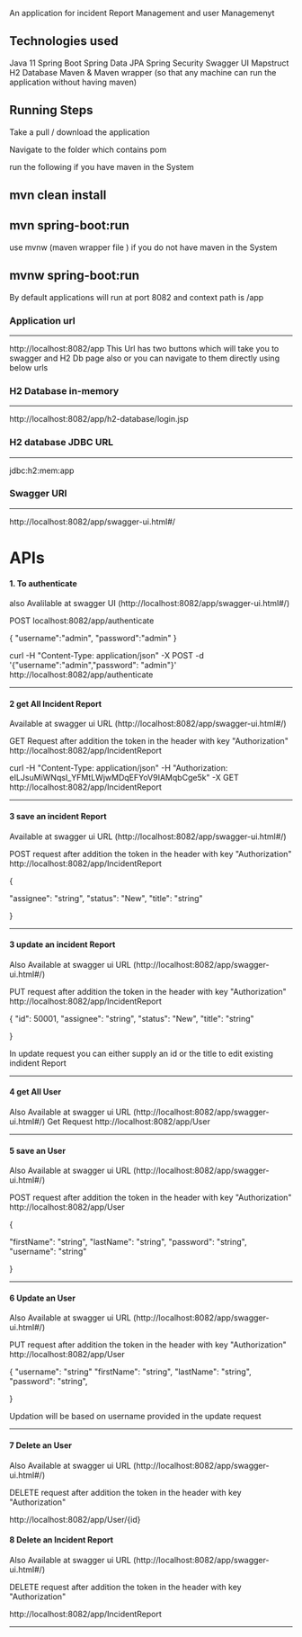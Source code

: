An application for incident Report Management and user Managemenyt

## Technologies used
Java 11
Spring Boot
Spring Data JPA
Spring Security
Swagger UI
Mapstruct
H2 Database
Maven & Maven wrapper (so that any machine can run the application without having maven)

## Running Steps

Take a pull / download the application

Navigate to the folder which contains pom

run the following if you have maven in the System

##  mvn clean install
##  mvn spring-boot:run

use mvnw (maven wrapper file ) if you do not have maven in the System

##    mvnw spring-boot:run

By default applications will run at port 8082 and context path is /app



### Application  url
------------------------------

http://localhost:8082/app
This Url has two buttons which will take you to swagger and H2 Db page also
or you can navigate to them directly using below urls

### H2 Database in-memory
---------------------------

http://localhost:8082/app/h2-database/login.jsp

### H2 database JDBC URL
-------------------------
jdbc:h2:mem:app


### Swagger URl
-------------------------
http://localhost:8082/app/swagger-ui.html#/




# APIs

#### 1. To authenticate 

also Avalilable at swagger UI (http://localhost:8082/app/swagger-ui.html#/)


POST
localhost:8082/app/authenticate

{
    "username":"admin",
    "password":"admin"
}

 curl -H "Content-Type: application/json" -X POST -d '{"username":"admin","password": "admin"}' http://localhost:8082/app/authenticate
 
 --------------------------------------------------------------------
 
 
 #### 2   get All Incident Report
   
   Available at swagger ui URL (http://localhost:8082/app/swagger-ui.html#/)
 
  
   GET Request after addition the token in the header with key "Authorization"
   http://localhost:8082/app/IncidentReport
   
 
  curl -H "Content-Type: application/json" -H "Authorization: eILJsuMiWNqsI_YFMtLWjwMDqEFYoV9IAMqbCge5k"  -X GET  http://localhost:8082/app/IncidentReport
  
  ------------------------------------------------------------------
  
 #### 3 save an incident Report
 
  Available at swagger ui URL (http://localhost:8082/app/swagger-ui.html#/)
  
  POST request after addition the token in the header with key "Authorization"
  http://localhost:8082/app/IncidentReport
  
   {
  
  "assignee": "string",
  "status": "New",
  "title": "string"
  
  }
  
  
  ------------------------------------------------------------------------------
  
 #### 3 update an incident Report
 
  Also Available at swagger ui URL (http://localhost:8082/app/swagger-ui.html#/)
  
  PUT request after addition the token in the header with key "Authorization"
  http://localhost:8082/app/IncidentReport
  
  {
   "id": 50001,
  "assignee": "string",
  "status": "New",
  "title": "string"
  
  }
  
  In update request you can either supply an id or the title to edit existing indident Report
  
  
  ------------------------------------------------------------------------------------
  
  #### 4 get All User
  Also Available at swagger ui URL (http://localhost:8082/app/swagger-ui.html#/)
   Get Request  http://localhost:8082/app/User
   
   
   --------------------------------------------------------------------------------------
  #### 5 save an User
 
  Also Available at swagger ui URL (http://localhost:8082/app/swagger-ui.html#/)
  
  POST request after addition the token in the header with key "Authorization"
  http://localhost:8082/app/User
  
   {
  
  "firstName": "string",
  "lastName": "string",
  "password": "string",
  "username": "string"
  
  }
  
  -----------------------------------------------------------------------------------------
  #### 6 Update an User
 
  Also Available at swagger ui URL (http://localhost:8082/app/swagger-ui.html#/)
  
  PUT request after addition the token in the header with key "Authorization"
  http://localhost:8082/app/User
  
   {
  "username": "string"
  "firstName": "string",
  "lastName": "string",
  "password": "string",
 
  
  }
  
  Updation will be based on username provided in the update request
  
  -------------------------------------------------------------------------------------------
  
   #### 7 Delete an User
    
  Also Available at swagger ui URL (http://localhost:8082/app/swagger-ui.html#/)
  
  DELETE  request after addition the token in the header with key "Authorization"
  
   http://localhost:8082/app/User/{id}
  
  
   #### 8 Delete an Incident Report
    
  Also Available at swagger ui URL (http://localhost:8082/app/swagger-ui.html#/)
  
   DELETE  request after addition the token in the header with key "Authorization"
   
   http://localhost:8082/app/IncidentReport
   
   
   -------------------------------------------------------------------------------------------
   
   
   
   
   
  









